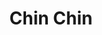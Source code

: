 ---
title:  "Chin Chin"
address: "69 Commonwealth St, Surry Hills, NSW 2010"
link: "https://www.chinchin.sydney/gift-cards/"
image: "https://www.chinchinrestaurant.com.au/sydney/wp-content/uploads/sites/4/2019/07/ChinChin_Credit_StevenWoodburn_20190411_Selects-3.jpg"
---